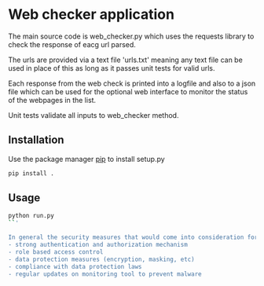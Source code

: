 # Web checker application

The main source code is web_checker.py which uses the requests library to check the response of eacg url parsed. 

The urls are provided via a text file 'urls.txt' meaning any text file can be used in place of this as long as it passes unit tests for valid urls.

Each response from the web check is printed into a logfile and also to a json file which can be used for the optional web interface to monitor the status of the webpages in the list.

Unit tests validate all inputs to web_checker method.

## Installation

Use the package manager [pip](https://pip.pypa.io/en/stable/) to install setup.py

```bash
pip install .
```

## Usage
```bash
python run.py
``'

In general the security measures that would come into consideration for monitoring tools would be:
- strong authentication and authorization mechanism
- role based access control
- data protection measures (encryption, masking, etc)
- compliance with data protection laws
- regular updates on monitoring tool to prevent malware
